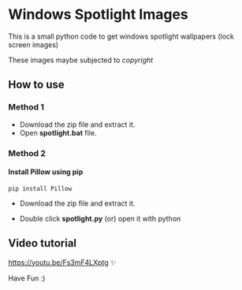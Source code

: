 # Windows Spotlight Images
This is a small python code to get windows spotlight wallpapers (lock screen images)  
  
These images maybe subjected to *copyright*

## How to use
### Method 1 
* Download the zip file and extract it.
* Open **spotlight.bat** file.

### Method 2
#### Install Pillow using pip 
    pip install Pillow
    
* Download the zip file and extract it.

* Double click **spotlight.py** (or) open it with python       


## Video tutorial 

https://youtu.be/Fs3mF4LXptg ✨

Have Fun :)
